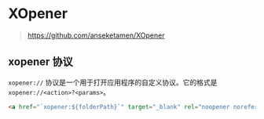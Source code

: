 # XOpener

> <https://github.com/anseketamen/XOpener>

## xopener 协议

`xopener://` 协议是一个用于打开应用程序的自定义协议。它的格式是 `xopener://<action>?<params>`。

```html
<a href="`xopener:${folderPath}`" target="_blank" rel="noopener noreferrer"></a>
```
